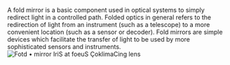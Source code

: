 A fold mirror is a basic component used in optical systems to simply redirect light in a controlled path. Folded optics in general refers to the redirection of light from an instrument (such as a telescope) to a more convenient location (such as a sensor or decoder). Fold mirrors are simple devices which facilitate the transfer of light to be used by more sophisticated sensors and instruments.
 ![Fotd • mirror IriS at foeuS ÇoklimaCing lens ](Exported%20image%2020241010164135-9.png)  
 